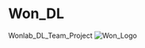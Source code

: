 # Won_DL
Wonlab_DL_Team_Project
![Won_Logo](https://github.com/hjjsimon/Won_DL/assets/135209190/75c739b7-9358-49aa-9a6c-bf8fb1322209)
